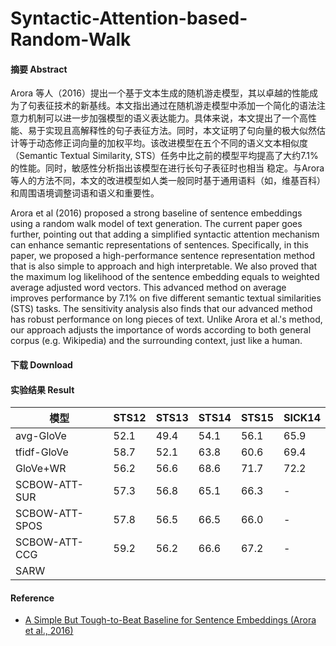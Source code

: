 # Syntactic-Attention-based-Random-Walk
 #### 摘要 Abstract

Arora 等人（2016）提出一个基于文本生成的随机游走模型，其以卓越的性能成为了句表征技术的新基线。本文指出通过在随机游走模型中添加一个简化的语法注意力机制可以进一步加强模型的语义表达能力。具体来说，本文提出了一个高性能、易于实现且高解释性的句子表征方法。同时，本文证明了句向量的极大似然估计等于动态修正词向量的加权平均。该改进模型在五个不同的语义文本相似度（Semantic Textual Similarity, STS）任务中比之前的模型平均提高了大约7.1% 的性能。同时，敏感性分析指出该模型在进行长句子表征时也相当
稳定。与Arora 等人的方法不同，本文的改进模型如人类一般同时基于通用语料（如，维基百科）和周围语境调整词语和语义和重要性。

Arora et al (2016) proposed a strong baseline of sentence embeddings using a random walk model of text generation. The current paper goes further, pointing out that adding a simplified syntactic attention mechanism can enhance semantic representations of sentences. Specifically, in this paper, we proposed a high-performance sentence representation method that is also simple to approach and high interpretable. We also proved that the maximum log likelihood of the sentence embedding equals to weighted average adjusted word vectors. This advanced method on average improves performance by 7.1% on five different semantic textual similarities (STS) tasks. The sensitivity analysis also finds that our advanced method has robust performance on long pieces of text. Unlike Arora et al.'s method, our approach adjusts the importance of words according to both general corpus (e.g. Wikipedia) and the surrounding context, just like a human. 

#### 下载 Download



#### 实验结果 Result

| 模型           | STS12 | STS13 | STS14 | STS15 | SICK14 |
| -------------- | ----- | ----- | ----- | ----- | ------ |
| avg-GloVe      | 52.1  | 49.4  | 54.1  | 56.1  | 65.9   |
| tfidf-GloVe    | 58.7  | 52.1  | 63.8  | 60.6  | 69.4   |
| GloVe+WR       | 56.2  | 56.6  | 68.6  | 71.7  | 72.2   |
| SCBOW-ATT-SUR  | 57.3  | 56.8  | 65.1  | 66.3  | -      |
| SCBOW-ATT-SPOS | 57.8  | 56.5  | 66.5  | 66.0  | -      |
| SCBOW-ATT-CCG  | 59.2  | 56.2  | 66.6  | 67.2  | -      |
| SARW           |       |       |       |       |        |

#### Reference

* [A Simple But Tough-to-Beat Baseline for Sentence Embeddings (Arora et al., 2016)](https://github.com/PrincetonML/SIF)



